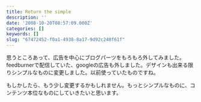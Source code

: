 ```yaml
---
title: Return the simple
description: ''
date: '2008-10-20T08:57:09.000Z'
categories: []
keywords: []
slug: "67472452-f0a1-4938-8a17-9d92c248f61f"
---
```

思うところあって、広告を中心にブログパーツをもろもろ外してみました。feedburnerで配信していた、googleの広告も外しました。デザインも出来る限りシンプルなものに変更しました。以前使っていたものですね。

もしかしたら、もう少し変更するかもしれません。もっとシンプルなものに、コンテンツ本位なものにしていきたいと思います。